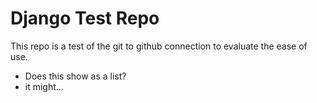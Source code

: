 # Django Test Repo

This repo is a test of the git to github connection to evaluate the ease of use.

* Does this show as a list?
* it might...
